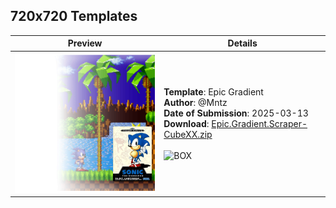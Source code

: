 ## 720x720 Templates

| **Preview** | **Details** |
|-------------|-------------|
| <img src="previews/Epic.Gradient-Cubexx.png" width="320"> | **Template**: Epic Gradient <br> **Author**: @Mntz <br> **Date of Submission**: 2025-03-13 <br> **Download**: [Epic.Gradient.Scraper-CubeXX.zip](files/Epic.Gradient.Scraper-CubeXX.zip) <br><br> ![BOX](https://img.shields.io/static/v1?label=&message=BOX&color=%23EDD113&style=for-the-badge) <br> |
